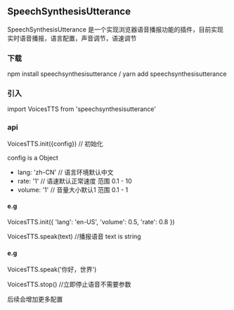 ## SpeechSynthesisUtterance
SpeechSynthesisUtterance 是一个实现浏览器语音播报功能的插件，目前实现实时语音播报，语言配置，声音调节，语速调节

### 下载

npm install speechsynthesisutterance  /  yarn add speechsynthesisutterance

### 引入

import VoicesTTS from 'speechsynthesisutterance'

### api

VoicesTTS.init({config})  // 初始化

config is a Object

* lang: 'zh-CN'  // 语言环境默认中文
* rate: '1'      // 语速默认正常速度 范围 0.1 - 10
* volume: '1'    // 音量大小默认1 范围 0.1 - 1 

#### e.g
VoicesTTS.init({
	'lang': 'en-US',
    'volume': 0.5,
    'rate': 0.8
})

VoicesTTS.speak(text)  //播报语音
text is string
#### e.g

VoicesTTS.speak('你好，世界')

VoicesTTS.stop()  //立即停止语音不需要参数

后续会增加更多配置